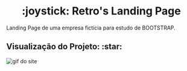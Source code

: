 <h1 align="center"> :joystick: Retro's Landing Page </h1>
<p align="justify"> Landing Page de uma empresa fictícia para estudo de BOOTSTRAP. </p>

<h2> Visualização do Projeto: :star: </h2>
<img src="https://i.ibb.co/PcfyFqm/ezgif-com-gif-maker.gif" alt="gif do site" />
